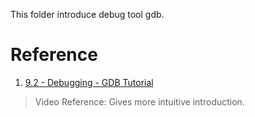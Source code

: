 This folder introduce debug tool gdb.


# Reference

1. [9.2 - Debugging - GDB Tutorial](https://www.youtube.com/watch?v=bWH-nL7v5F4)

  > Video Reference: Gives more intuitive introduction.
